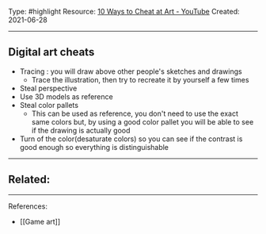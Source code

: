 Type: #highlight 
Resource: [10 Ways to Cheat at Art - YouTube](https://www.youtube.com/watch?v=XIYZU_rHIc8)
Created: 2021-06-28

---
## Digital art cheats 
- Tracing : you will draw above other people's sketches and drawings
	- Trace the illustration, then try to recreate it by yourself a few times
- Steal perspective
- Use 3D models as reference
- Steal color pallets
	- This can be used as reference, you don't need to use the exact same colors but, by using a good color pallet you will be able to see if the drawing is actually good
- Turn of the color(desaturate colors) so you can see if the contrast is good enough so everything is distinguishable	


---
Related:
- 

---
References:
- [[Game art]]

